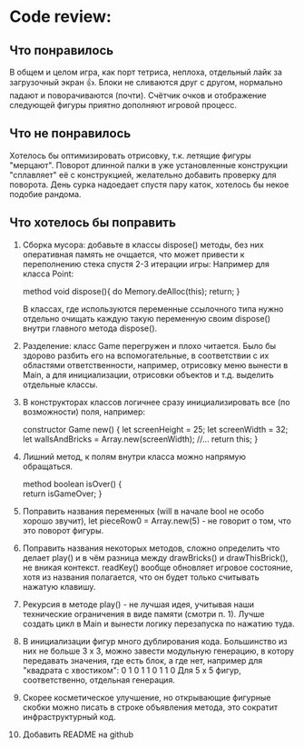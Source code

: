 # Code review:

## Что понравилось
В общем и целом игра, как порт тетриса, неплоха, отдельный лайк за загрузочный экран :thumbsup:. Блоки не сливаются друг с другом, нормально падают и поворачиваются (почти). Счётчик очков и отображение следующей фигуры приятно дополняют игровой процесс.

## Что не понравилось
Хотелось бы оптимизировать отрисовку, т.к. летящие фигуры "мерцают". Поворот длинной палки в уже установленные конструкции "сплавляет" её с конструкцией, желательно добавить проверку для поворота. День сурка надоедает спустя пару каток, хотелось бы некое подобие рандома.

## Что хотелось бы поправить
1. Сборка мусора: добавьте в классы dispose() методы, без них оперативная память не очщается, что может привести к переполнению стека спустя 2-3 итерации игры:
    Например для класса Point:

    method void dispose(){
        do Memory.deAlloc(this);
        return;
    }

    В классах, где используются переменные ссылочного типа нужно отдельно очищать каждую такую переменную своим dispose() внутри главного метода dispose().

2. Разделение: класс Game перегружен и плохо читается. Было бы здорово разбить его на вспомогательные, в соответствии с их областями ответственности, например, отрисовку меню вынести в Main, а для инициализации, отрисовки объектов и т.д. выделить отдельные классы.

3. В конструкторах классов логичнее сразу инициализировать все (по возможности) поля, например:

    constructor Game new() 
    {
        let screenHeight = 25;
        let screenWidth = 32;
        let wallsAndBricks = Array.new(screenWidth);
        //...
        return this;
    }

4. Лишний метод, к полям внутри класса можно напрямую обращаться.

     method boolean isOver()
    {  
        return isGameOver;
    }

5. Поправить названия переменных (will в начале bool не особо хорошо звучит), let pieceRow0 = Array.new(5) - не говорит о том, что это поворот фигуры.

6. Поправить названия некоторых методов, сложно определить что делает play() и в чём разница между drawBricks() и drawThisBrick(), не вникая контекст. readKey() вообще обновляет игровое состояние, хотя из названия полагается, что он будет только считывать нажатую клавишу.

7. Рекурсия в методе play() - не лучшая идея, учитывая наши технические ограничения в виде памяти (смотри п. 1). Лучше создать цикл в Main и вынести логику перезапуска по нажатию туда.

8. В инициализации фигур много дублирования кода. Большинство из них не больше 3 x 3, можно завести модульную генерацию, в котору передавать значения, где есть блок, а где нет, например для "квадрата с хвостиком":
    0 1 0
    1 1 0 
    1 1 0 
   Для 5 x 5 фигур, соответственно, отдельная генерация. 

9. Скорее косметическое улучшение, но открывающие фигурные скобки можно писать в строке объявления метода, это сократит инфраструктурный код.

10. Добавить README на github